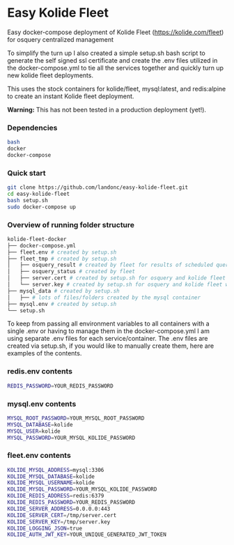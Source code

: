 # Easy Kolide Fleet
Easy docker-compose deployment of Kolide Fleet (https://kolide.com/fleet) for osquery centralized management

To simplify the turn up I also created a simple setup.sh bash script to generate the self signed ssl certificate and create the .env files utilized in the docker-compose.yml to tie all the services together and quickly turn up new kolide fleet deployments.

This uses the stock containers for kolide/fleet, mysql:latest, and redis:alpine to create an instant Kolide fleet deployment.

**Warning:** This has not been tested in a production deployment (yet!).

### Dependencies
```bash
bash
docker
docker-compose
```

### Quick start
```bash
git clone https://github.com/landonc/easy-kolide-fleet.git
cd easy-kolide-fleet
bash setup.sh
sudo docker-compose up
```

### Overview of running folder structure
```bash
kolide-fleet-docker
├── docker-compose.yml
├── fleet.env # created by setup.sh
├── fleet_tmp # created by setup.sh
│   ├── osquery_result # created by fleet for results of scheduled queries, should be log forwarded
│   ├── osquery_status # created by fleet
│   ├── server.cert # created by setup.sh for osquery and kolide fleet website
│   └── server.key # created by setup.sh for osquery and kolide fleet website
├── mysql_data # created by setup.sh
│   ├── # lots of files/folders created by the mysql container
├── mysql.env # created by setup.sh
└── setup.sh
```

To keep from passing all environment variables to all containers with a single .env or having to manage them in the docker-compose.yml I am using separate .env files for each service/container.  The .env files are created via setup.sh, if you would like to manually create them, here are examples of the contents.

### redis.env contents
```bash
REDIS_PASSWORD=YOUR_REDIS_PASSWORD
```

### mysql.env contents
```bash
MYSQL_ROOT_PASSWORD=YOUR_MYSQL_ROOT_PASSWORD
MYSQL_DATABASE=kolide
MYSQL_USER=kolide
MYSQL_PASSWORD=YOUR_MYSQL_KOLIDE_PASSWORD
```

### fleet.env contents
```bash
KOLIDE_MYSQL_ADDRESS=mysql:3306
KOLIDE_MYSQL_DATABASE=kolide
KOLIDE_MYSQL_USERNAME=kolide
KOLIDE_MYSQL_PASSWORD=YOUR_MYSQL_KOLIDE_PASSWORD
KOLIDE_REDIS_ADDRESS=redis:6379
KOLIDE_REDIS_PASSWORD=YOUR_REDIS_PASSWORD
KOLIDE_SERVER_ADDRESS=0.0.0.0:443
KOLIDE_SERVER_CERT=/tmp/server.cert
KOLIDE_SERVER_KEY=/tmp/server.key
KOLIDE_LOGGING_JSON=true
KOLIDE_AUTH_JWT_KEY=YOUR_UNIQUE_GENERATED_JWT_TOKEN
```
